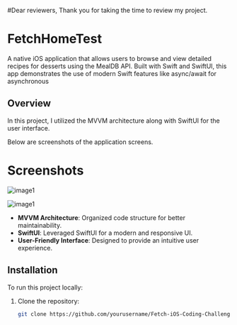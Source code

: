 
#Dear reviewers, Thank you for taking the time to review my project.
# FetchHomeTest
A native iOS application that allows users to browse and view detailed recipes for desserts using the MealDB API. Built with Swift and SwiftUI, this app demonstrates the use of modern Swift features like async/await for asynchronous 

## Overview

In this project, I utilized the MVVM architecture along with SwiftUI for the user interface. 

Below are screenshots of the application screens.
# Screenshots


![image1](https://github.com/user-attachments/assets/9d91b00d-215b-4b15-88fc-d38a85129a9f)

![image1](https://github.com/user-attachments/assets/8366aefc-0827-47d1-837f-94d5823aa687)


- **MVVM Architecture**: Organized code structure for better maintainability.
- **SwiftUI**: Leveraged SwiftUI for a modern and responsive UI.
- **User-Friendly Interface**: Designed to provide an intuitive user experience.


## Installation

To run this project locally:

1. Clone the repository:
   ```bash
   git clone https://github.com/yourusername/Fetch-iOS-Coding-Challenge.git
